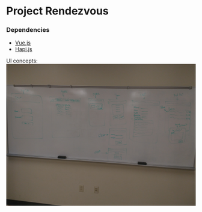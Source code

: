 # Project Rendezvous

### Dependencies
+ [Vue.js](https://vuejs.org/)
+ [Hapi.js](https://hapijs.com/)

UI concepts: ![alt text](https://github.com/amishmishra/mishupp-repo/blob/master/WireFrame.jpg "Wire Frame 1")
